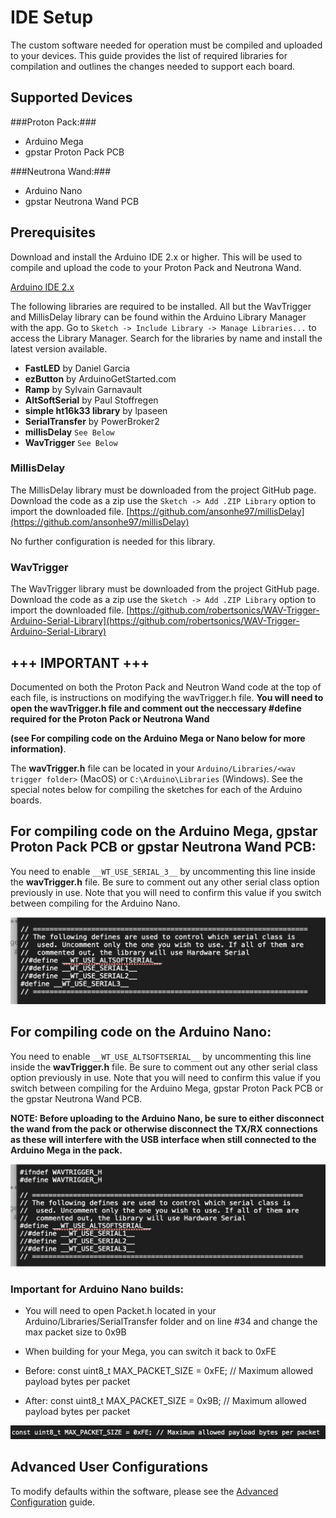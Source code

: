 # IDE Setup

The custom software needed for operation must be compiled and uploaded to your devices. This guide provides the list of required libraries for compilation and outlines the changes needed to support each board.

## Supported Devices
###Proton Pack:###
 
- Arduino Mega
- gpstar Proton Pack PCB

###Neutrona Wand:###
- Arduino Nano
- gpstar Neutrona Wand PCB

## Prerequisites

Download and install the Arduino IDE 2.x or higher. This will be used to compile and upload the code to your Proton Pack and Neutrona Wand.

[Arduino IDE 2.x](https://www.arduino.cc/en/software)

The following libraries are required to be installed. All but the WavTrigger and MillisDelay library can be found within the Arduino Library Manager with the app. Go to `Sketch -> Include Library -> Manage Libraries...` to access the Library Manager. Search for the libraries by name and install the latest version available.

- **FastLED** by Daniel Garcia
- **ezButton** by ArduinoGetStarted.com
- **Ramp** by Sylvain Garnavault
- **AltSoftSerial** by Paul Stoffregen
- **simple ht16k33 library** by lpaseen
- **SerialTransfer** by PowerBroker2
- **millisDelay** `See Below`
- **WavTrigger** `See Below`

### MillisDelay

The MillisDelay library must be downloaded from the project GitHub page. Download the code as a zip use the `Sketch -> Add .ZIP Library` option to import the downloaded file.
[https://github.com/ansonhe97/millisDelay](https://github.com/ansonhe97/millisDelay)

No further configuration is needed for this library.

### WavTrigger

The WavTrigger library must be downloaded from the project GitHub page. Download the code as a zip use the `Sketch -> Add .ZIP Library` option to import the downloaded file.
[https://github.com/robertsonics/WAV-Trigger-Arduino-Serial-Library](https://github.com/robertsonics/WAV-Trigger-Arduino-Serial-Library)

## +++ IMPORTANT +++
Documented on both the Proton Pack and Neutron Wand code at the top of each file, is instructions on modifying the wavTrigger.h file. **You will need to open the wavTrigger.h file and comment out the neccessary #define required for the Proton Pack or Neutrona Wand**

**(see For compiling code on the Arduino Mega or Nano below for more information)**. 

The **wavTrigger.h** file can be located in your `Arduino/Libraries/<wav trigger folder>` (MacOS) or `C:\Arduino\Libraries` (Windows). See the special notes below for compiling the sketches for each of the Arduino boards.

## For compiling code on the Arduino Mega, gpstar Proton Pack PCB or gpstar Neutrona Wand PCB:

You need to enable `__WT_USE_SERIAL_3__` by uncommenting this line inside the **wavTrigger.h** file. Be sure to comment out any other serial class option previously in use. Note that you will need to confirm this value if you switch between compiling for the Arduino Nano.

![WavTrigger Serial Class for Arduino Mega](images/wt_serial_mega.png)

## For compiling code on the Arduino Nano:

You need to enable `__WT_USE_ALTSOFTSERIAL__` by uncommenting this line inside the **wavTrigger.h** file. Be sure to comment out any other serial class option previously in use. Note that you will need to confirm this value if you switch between compiling for the Arduino Mega, gpstar Proton Pack PCB or the gpstar Neutrona Wand PCB.

**NOTE: Before uploading to the Arduino Nano, be sure to either disconnect the wand from the pack or otherwise disconnect the TX/RX connections as these will interfere with the USB interface when still connected to the Arduino Mega in the pack.**

![WavTrigger Serial Class for Arduino Nano](images/wt_serial_nano.png)

### Important for Arduino Nano builds:
  * You will need to open Packet.h located in your Arduino/Libraries/SerialTransfer folder and on line #34 and change the max packet size to 0x9B
  * When building for your Mega, you can switch it back to 0xFE

  * Before:
  const uint8_t MAX_PACKET_SIZE = 0xFE; // Maximum allowed payload bytes per packet

  * After:
  const uint8_t MAX_PACKET_SIZE = 0x9B; // Maximum allowed payload bytes per packet

![Serial build for Arduino Nano](images/Arduino_nano_serial_build.jpg)

## Advanced User Configurations

To modify defaults within the software, please see the [Advanced Configuration](ADVCONFIG.md) guide.